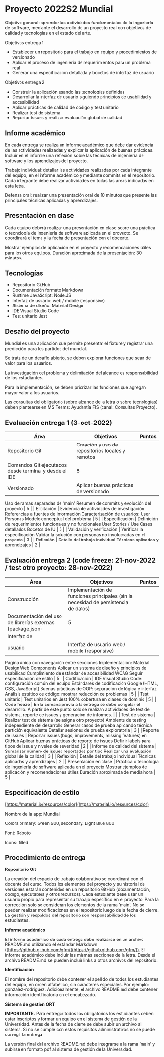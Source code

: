 # Proyecto 2022S2 Mundial

Objetivo general: aprender las actividades fundamentales de la ingeniería de software, mediante el desarrollo de un proyecto real con objetivos de calidad y tecnologías en el estado del arte.

Objetivos entrega 1

- Establecer un repositorio para el trabajo en equipo y procedimientos de versionado
- Aplicar el proceso de ingeniería de requerimientos para un problema real
- Generar una especificación detallada y bocetos de interfaz de usuario

Objetivos entrega 2

- Construir la aplicación usando las tecnologías definidas
- Desarrollar la interfaz de usuario siguiendo principios de usabilidad y accesibilidad
- Aplicar prácticas de calidad de código y test unitario
- Realizar test de sistema
- Reportar issues y realizar evaluación global de calidad

## Informe académico

En cada entrega se realiza un informe académico que debe dar evidencia de las actividades realizadas y explicar la aplicación de buenas prácticas. Incluir en el informe una reflexión sobre las técnicas de ingeniería de software y los aprendizajes del proyecto.

Trabajo individual: detallar las actividades realizadas por cada integrante del equipo, en el informe académico y mediante commits en el repositorio. Cada integrante debe realizar actividades en todas las áreas indicadas en esta letra.

Defensa oral: realizar una presentación oral de 10 minutos que presente las principales técnicas aplicadas y aprendizajes.

## Presentación en clase

Cada equipo deberá realizar una presentación en clase sobre una práctica o tecnología de ingeniería de software aplicada en el proyecto. Se coordinará el tema y la fecha de presentación con el docente. 

Mostrar ejemplos de aplicación en el proyecto y recomendaciones útiles para los otros equipos. Duración aproximada de la presentación: 30 minutos.

## Tecnologías

- Repositorio GitHub
- Documentación formato Markdown
- Runtime JavaScript: Node.JS
- Interfaz de usuario: web / mobile (responsive)
- Sistema de diseño: Material Design
- IDE Visual Studio Code
- Test unitario Jest

## Desafío del proyecto

Mundial es una aplicación que permite presentar el fixture y registrar una predicción para los partidos del mundial.

Se trata de un desafío abierto, se deben explorar funciones que sean de valor para los usuarios. 

La investigación del problema y delimitación del alcance es responsabilidad de los estudiantes.

Para la implementación, se deben priorizar las funciones que agregan mayor valor a los usuarios.

Las consultas del obligatorio (sobre alcance de la letra o sobre tecnologías) deben plantearse en MS Teams: Ayudantía FIS (canal: Consultas Proyecto).

## Evaluación entrega 1 (3-oct-2022)

| Área | Objetivos | Puntos |
| --- | --- | --- |
| Repositorio Git | Creación y uso de repositorios locales y remotos
Comandos Git ejecutados desde terminal y desde el IDE | 5 |
| Versionado | Aplicar buenas prácticas de versionado
Uso de ramas separadas de 'main'
Resumen de commits y evolución del proyecto | 5 |
| Elicitación | Evidencia de actividades de investigación
Referencias a fuentes de información
Caracterización de usuarios: User Personas
Modelo conceptual del problema | 5 |
| Especificación | Definición de requerimientos funcionales y no funcionales
User Stories / Use Cases detallados
Bocetos de IU | 5 |
| Validación y
verificación | Verificar la especificación
Validar la solución con personas no involucradas en el proyecto | 3 |
| Reflexión | Detalle del trabajo individual
Técnicas aplicadas y aprendizajes | 2 |

## Evaluación entrega 2 (code freeze: 21-nov-2022 / test otro proyecto: 28-nov-2022)

| Área | Objetivos | Puntos |
| --- | --- | --- |
| Construcción | Implementación de funciones principales (sin la necesidad de persistencia de datos)
Documentación del uso de librerías externas (package.json) | 5 |
| Interfaz de
usuario | Interfaz de usuario web / mobile (responsive)
Página única con navegación entre secciones
Implementación: Material Design Web Components
Aplicar un sistema de diseño y principios de usabilidad
Cumplimiento de estándar de accesibilidad WCAG
Seguir especificación de estilo | 5 |
| Codificación | IDE Visual Studio Code: configuración común del equipo
Estándares de codificación Google (HTML, CSS, JavaScript)
Buenas prácticas de OOP: separación de lógica e interfaz
Análisis estático de código: mostrar reducción de problemas | 5 |
| Test unitario | Test unitarios en Jest
100% cobertura en clases de dominio | 5 |
| Code freeze | En la semana previa a la entrega se debe congelar el desarrollo.
A partir de este punto solo se realizan actividades de test de sistema, reporte de issues y generación de informes. |  |
| Test de sistema | Realizar test de sistema (se asigna otro proyecto)
Ambiente de testing independiente del desarrollo
Generar casos de prueba aplicando técnica partición equivalente
Detallar sesiones de prueba exploratoria | 3 |
| Reporte de issues | Reportar issues (bugs, improvements, missing features) en GitHub
Aplicar buenas prácticas de reporte de issues
Definir labels para tipos de issue y niveles de severidad | 2 |
| Informe de calidad
del sistema | Sumarizar número de issues reportados por tipo
Realizar una evaluación global de la calidad | 3 |
| Reflexión | Detalle del trabajo individual
Técnicas aplicadas y aprendizajes | 2 |
| Presentación en
clase | Práctica o tecnología de ingeniería de software aplicada en el proyecto
Mostrar ejemplos de aplicación y recomendaciones útiles
Duración aproximada de media hora | 5 |

## Especificación de estilo

[https://material.io/resources/color](https://material.io/resources/color)

Nombre de la app: Mundial

Colors primary: Green 900, secondary: Light Blue 800

Font: Roboto

Icons: filled

## Procedimiento de entrega

**Repositorio Git**

La creación del espacio de trabajo colaborativo se coordinará con el docente del curso.
Todos los elementos del proyecto y su historial de versiones estarán contenidos en un repositorio GitHub (documentación, código, ejecutables y otros recursos). Cada estudiante debe usar un usuario propio para representar su trabajo específico en el proyecto.
Para la corrección solo se consideran los elementos de la rama ‘main’. No se pueden realizar modificaciones en el repositorio luego de la fecha de cierre. La gestión y respaldos del repositorio son responsabilidad de los estudiantes.

**Informe académico**

El informe académico de cada entrega debe realizarse en un archivo README.md utilizando el estándar Markdown ([https://github.github.com/gfm/](https://github.github.com/gfm/)). El informe académico debe incluir las mismas secciones de la letra.
Desde el archivo README.md se pueden incluir links a otros archivos del repositorio.

**Identificación**

El nombre del repositorio debe contener el apellido de todos los estudiantes del equipo, en orden alfabético, sin caracteres especiales. Por ejemplo: gonzalez-rodriguez. Adicionalmente, el archivo README.md debe contener información identificatoria en el encabezado.

**Sistema de gestión ORT**

**IMPORTANTE.** Para entregar todos los obligatorios los estudiantes deben estar inscriptos y formar un equipo en el sistema de gestión de la Universidad. Antes de la fecha de cierre se debe subir un archivo al sistema. Si no se cumple con estos requisitos administrativos no se puede corregir la entrega

La versión final del archivo README.md debe integrarse a la rama ‘main’ y subirse en formato pdf al sistema de gestión de la Universidad.